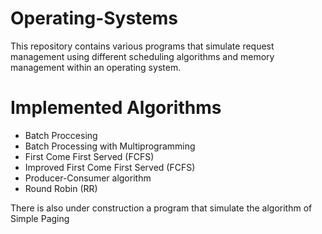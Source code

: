 # Operating-Systems

This repository contains various programs that simulate request management using different scheduling algorithms and memory management within an operating system.

# Implemented Algorithms

- Batch Proccesing
- Batch Processing with Multiprogramming
- First Come First Served (FCFS)
- Improved First Come First Served (FCFS)
- Producer-Consumer algorithm
- Round Robin (RR)

There is also under construction a program that simulate the algorithm of Simple Paging
